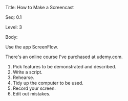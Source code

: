 Title:  How to Make a Screencast

Seq:    0.1

Level:  3

Body:

Use the app ScreenFlow. 

There's an online course I've purchased at udemy.com.

1. Pick features to be demonstrated and described. 
2. Write a script. 
3. Rehearse. 
4. Tidy up the computer to be used. 
5. Record your screen. 
6. Edit out mistakes. 
